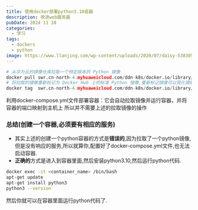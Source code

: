 ```yaml
---
title: 使用docker部署python3.10容器
description: 改进web服务器
pubDate: 2024 11 28
categories:
  - 学习
tags:
  - dockers
  - python
image: https://www.llanjing.com/wp-content/uploads/2020/07/daisy-5383056_640.jpg
---
```


```python
# 从华为云的镜像仓库拉取一个特定版本的 Python 镜像
docker pull swr.cn-north-4.myhuaweicloud.com/ddn-k8s/docker.io/library/python:3.10 
# 将拉取的镜像重新标记为 Docker Hub 上的标准 Python 镜像,重新标记镜像可以简化镜像路径
docker tag  swr.cn-north-4.myhuaweicloud.com/ddn-k8s/docker.io/library/python:3.10  docker.io/library/python:3.10 
```

利用docker-compose.yml文件部署容器：它会自动拉取镜像并运行容器，并将容器的端口映射到主机上
所以并不需要上述的拉取镜像的操作

### 总结(创建一个容器,必须要有相应的服务)

- 其实上述的创建一个python容器的方式是**错误的**,因为拉取了一个python镜像,但是没有响应的服务,所以就算你,配置好了docker-compose.yml文件,也无法启动容器.
- **正确的**方式是进入到容器里面,然后安装python3.10,然后运行python代码.

```bash
docker exec -it <container_name> /bin/bash
apt-get update
apt-get install python3
python3 --version
```

然后你就可以在容器里面运行python代码了.
